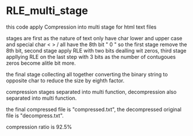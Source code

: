 # RLE_multi_stage
this code apply Compression into multi stage for html text files  

stages are first as the nature of text only have char lower and upper case and special char < > / all have the 8th bit " 0 "
so the first stage remove the 8th bit, 
second stage apply RLE with two bits dealling wit zeros, 
third stage appllying RLE on the last step with 3 bits as the number of contugoues zeros become alitle bit more.

the final stage collecting all together converting the binary string to opposite char to reduce the size by eighth factor.

compression stages separated into multi function,
decompression also separated into multi function.

the final compressed file is "compressed.txt",
the decompressed original file is "decompress.txt".

compression ratio is 92.5%
